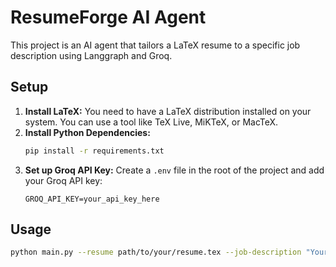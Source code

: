 # ResumeForge AI Agent

This project is an AI agent that tailors a LaTeX resume to a specific job description using Langgraph and Groq.

## Setup

1.  **Install LaTeX:** You need to have a LaTeX distribution installed on your system. You can use a tool like TeX Live, MiKTeX, or MacTeX.
2.  **Install Python Dependencies:**
    ```bash
    pip install -r requirements.txt
    ```
3.  **Set up Groq API Key:**
    Create a `.env` file in the root of the project and add your Groq API key:
    ```
    GROQ_API_KEY=your_api_key_here
    ```

## Usage

```bash
python main.py --resume path/to/your/resume.tex --job-description "Your job description here"
```
